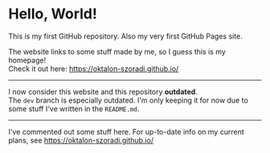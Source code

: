 # Hello, World!

This is my first GitHub repository. Also my very first GitHub Pages site.

The website links to some stuff made by me, so I guess this is my homepage!  
Check it out here:
https://oktalon-szoradi.github.io/

---

I now consider this website and this repository **outdated**.  
The `dev` branch is especially outdated. I'm only keeping it for now due to some stuff I've written in the `README.md`.

---

I've commented out some stuff here. For up-to-date info on my current plans, see https://oktalon-szoradi.github.io/

<!-- #### ToDo:

##### Content Additions:

- **School Projects:**
  - Audio Project page\*
  - Maybe IT-Projekte gallery
  - Maybe Medientechnik - Design gallery
  - Content from this year (2023/2024)
- **Personal Projects:**
  - My own SoundTrap songs (e.g. Tetris themes)
  - My guideline to setting up Windows
  - Graphic Design
    - Iconography
    - HD remasters (Windows 7 wallpaper, Aero window)
    - more...

##### Changes:

- Make smaller images for thumbnails for galleries to increase performance\*
- Group things under School Projects (maybe add a sort of timeline style)
  - Maybe also add submenus in the navbar?
- Migrate to Vue.js and SASS\*\*

### \*\* New "Infrastructure"

I'm planning to migrate to using **Vue.js and SASS**, as so far everything has been vanilla HTML, CSS, and JavaScript; aka it's all manual.

Doing this will make updating my website more easier and faster. I just need to figure out how to make it work with GitHub Pages.

I think after I set up the page for my audio project that I did last year and fixing gallery performance (see the ToDo entries marked by an \*), I'll begin to migrate/convert.

Unrelated note:    
There's so much content under School Projects, and only Tetra Legends Ultimate under Personal Projects. This is... deceptive, at least that's how I feel. I have sooo many Affinity Designer designs that are really cool which I'd like to showcase.    
Just thought I'd mention that.

Fun Fact:    
The message for this commit (the one for me updating this `README.md`) is generated using GitHub Copilot! -->
